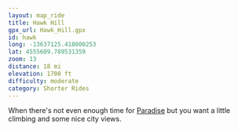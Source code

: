 ```yaml
---
layout: map_ride
title: Hawk Hill
gpx_url: Hawk_Hill.gpx
id: hawk
long: -13637125.418000253
lat: 4555609.789531359
zoom: 13
distance: 18 mi
elevation: 1700 ft
difficulty: moderate
category: Shorter Rides
---
```

When there's not even enough time for [Paradise](/paradise/) but you want a little climbing and some nice city views.